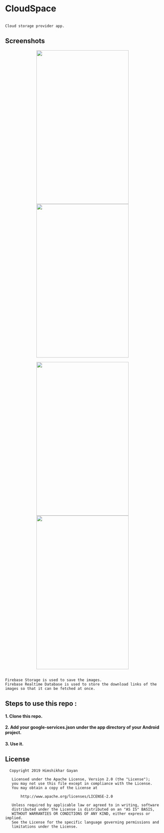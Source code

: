 # CloudSpace

```

Cloud storage provider app.

```

## Screenshots

<p align="center" >
  <img width="300" height="500" src="https://user-images.githubusercontent.com/29502161/60599362-f7091400-9dcb-11e9-97cd-270950b26d9e.png" hspace="20">
  <img width="300" height="500" src="https://user-images.githubusercontent.com/29502161/60599364-f7a1aa80-9dcb-11e9-85c2-150dd178dc47.png" hspace="20">	
</p>



<p align="center" >
  <img width="300" height="500" src="https://user-images.githubusercontent.com/29502161/60599360-f7091400-9dcb-11e9-9d21-9c79a16066ca.png" hspace="20">
  <img width="300" height="500" src="https://user-images.githubusercontent.com/29502161/60599366-f7a1aa80-9dcb-11e9-97c6-f9377f996fe3.png" hspace="20">	
</p>

```

Firebase Storage is used to save the images.
Firebase Realtime Database is used to store the download links of the images so that it can be fetched at once.

```
## Steps to use this repo :

#### 1. Clone this repo.
#### 2. Add your google-services.json under the app directory of your Android project.
#### 3. Use it.


## License

```
  Copyright 2019 Himshikhar Gayan

   Licensed under the Apache License, Version 2.0 (the "License");
   you may not use this file except in compliance with the License.
   You may obtain a copy of the License at

       http://www.apache.org/licenses/LICENSE-2.0

   Unless required by applicable law or agreed to in writing, software
   distributed under the License is distributed on an "AS IS" BASIS,
   WITHOUT WARRANTIES OR CONDITIONS OF ANY KIND, either express or implied.
   See the License for the specific language governing permissions and
   limitations under the License.
```


